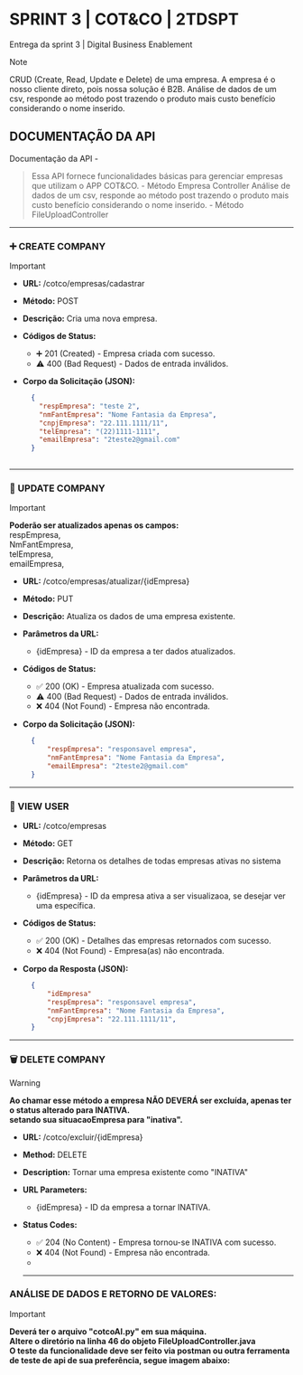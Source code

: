 # SPRINT 3 | COT&CO | 2TDSPT
Entrega da sprint 3 | Digital Business Enablement
> [!NOTE]
> CRUD (Create, Read, Update e Delete) de uma empresa. A empresa é o nosso cliente direto, pois nossa solução é B2B.
> Análise de dados de um csv, responde ao método post trazendo o produto mais custo benefício considerando o nome inserido.


## DOCUMENTAÇÃO DA API

Documentação da API -
> Essa API fornece funcionalidades básicas para gerenciar empresas que utilizam o APP COT&CO. - Método Empresa Controller
> Análise de dados de um csv, responde ao método post trazendo o produto mais custo benefício considerando o nome inserido. - Método FileUploadController
---

### :heavy_plus_sign: CREATE COMPANY
>[!IMPORTANT]

- **URL:** /cotco/empresas/cadastrar
- **Método:** POST
- **Descrição:** Cria uma nova empresa.
- **Códigos de Status:**
  - :heavy_plus_sign: 201 (Created) - Empresa criada com sucesso.
  -  :warning: 400 (Bad Request) - Dados de entrada inválidos.
- **Corpo da Solicitação (JSON):**

  
  ```json
    {
      "respEmpresa": "teste 2",
      "nmFantEmpresa": "Nome Fantasia da Empresa",
      "cnpjEmpresa": "22.111.1111/11",
      "telEmpresa": "(22)1111-1111",
      "emailEmpresa": "2teste2@gmail.com"
    }
 
---

### :repeat: UPDATE COMPANY
> [!IMPORTANT]
> **Poderão ser atualizados apenas os campos:** <BR/>
> respEmpresa, <BR/>
> NmFantEmpresa, <BR/>
> telEmpresa,<BR/>
> emailEmpresa, <BR/>

- **URL:** /cotco/empresas/atualizar/{idEmpresa}
- **Método:** PUT
- **Descrição:** Atualiza os dados de uma empresa existente.
- **Parâmetros da URL:**
  - {idEmpresa} - ID da empresa a ter dados atualizados.
- **Códigos de Status:**
  - :white_check_mark: 200 (OK) - Empresa atualizada com sucesso.
  - :warning: 400 (Bad Request) - Dados de entrada inválidos.
  - :x: 404 (Not Found) - Empresa não encontrada.
- **Corpo da Solicitação (JSON):**

  
  ```json
    {
        "respEmpresa": "responsavel empresa",
        "nmFantEmpresa": "Nome Fantasia da Empresa",
        "emailEmpresa": "2teste2@gmail.com"
    }

---

### :page_with_curl: VIEW USER

- **URL:** /cotco/empresas
- **Método:** GET
- **Descrição:** Retorna os detalhes de todas empresas ativas no sistema
- **Parâmetros da URL:**
  - {idEmpresa} - ID da empresa ativa a ser visualizaoa, se desejar ver uma específica.
- **Códigos de Status:**
  - :white_check_mark: 200 (OK) - Detalhes das empresas retornados com sucesso.
  - :x: 404 (Not Found) - Empresa(as) não encontrada.
- **Corpo da Resposta (JSON):**

  
  ```json
    {
        "idEmpresa"
        "respEmpresa": "responsavel empresa",
        "nmFantEmpresa": "Nome Fantasia da Empresa",
        "cnpjEmpresa": "22.111.1111/11",
    }
  
---

### :wastebasket: DELETE COMPANY

> [!WARNING]
> **Ao chamar esse método a empresa NÃO DEVERÁ ser excluída, apenas ter o status alterado para INATIVA.** <BR/>
> **setando sua situacaoEmpresa para "inativa".**

- **URL:** /cotco/excluir/{idEmpresa}
- **Method:** DELETE
- **Description:** Tornar uma empresa existente como "INATIVA"
- **URL Parameters:**
  - {idEmpresa} - ID da empresa a tornar INATIVA.
- **Status Codes:**
  - :white_check_mark: 204 (No Content) - Empresa tornou-se INATIVA com sucesso.
  - :x: 404 (Not Found) - Empresa não encontrada.
  - 


  ---

### ANÁLISE DE DADOS E RETORNO DE VALORES:
> [!IMPORTANT]
> **Deverá ter o arquivo "cotcoAI.py" em sua máquina.** <BR/>
> **Altere o diretório na linha 46 do objeto FileUploadController.java** <BR/>
> **O teste da funcionalidade deve ser feito via postman ou outra ferramenta de teste de api de sua preferência, segue imagem abaixo:** <BR/>
